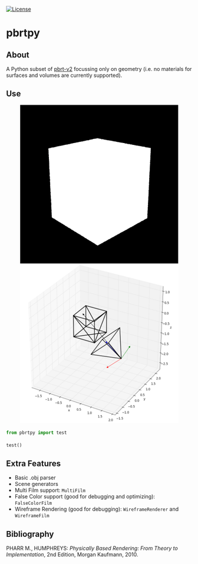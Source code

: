[![License][s1]][li]

[s1]: https://img.shields.io/badge/licence-GPL%203.0-blue.svg
[li]: https://raw.githubusercontent.com/matt77hias/pbrtpy/master/LICENSE.txt

# pbrtpy

## About
A Python subset of [pbrt-v2](https://github.com/mmp/pbrt-v2) focussing only on geometry (i.e. no materials for surfaces and volumes are currently supported).

## Use
<p align="center">
<img src="res/pbrtpy.png" width="429">
<img src="res/Wireframe Film.png" width="429">
</p>

```python
from pbrtpy import test

test()
```

## Extra Features
* Basic .obj parser
* Scene generators
* Multi Film support: `MultiFilm`
* False Color support (good for debugging and optimizing): `FalseColorFilm`
* Wireframe Rendering (good for debugging): `WireframeRenderer` and `WireframeFilm`

## Bibliography
PHARR M., HUMPHREYS: *Physically Based Rendering: From Theory to Implementation*, 2nd Edition, Morgan Kaufmann, 2010.
